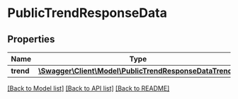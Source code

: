 # PublicTrendResponseData

## Properties
Name | Type | Description | Notes
------------ | ------------- | ------------- | -------------
**trend** | [**\Swagger\Client\Model\PublicTrendResponseDataTrend[]**](PublicTrendResponseDataTrend.md) |  | 

[[Back to Model list]](../README.md#documentation-for-models) [[Back to API list]](../README.md#documentation-for-api-endpoints) [[Back to README]](../README.md)


